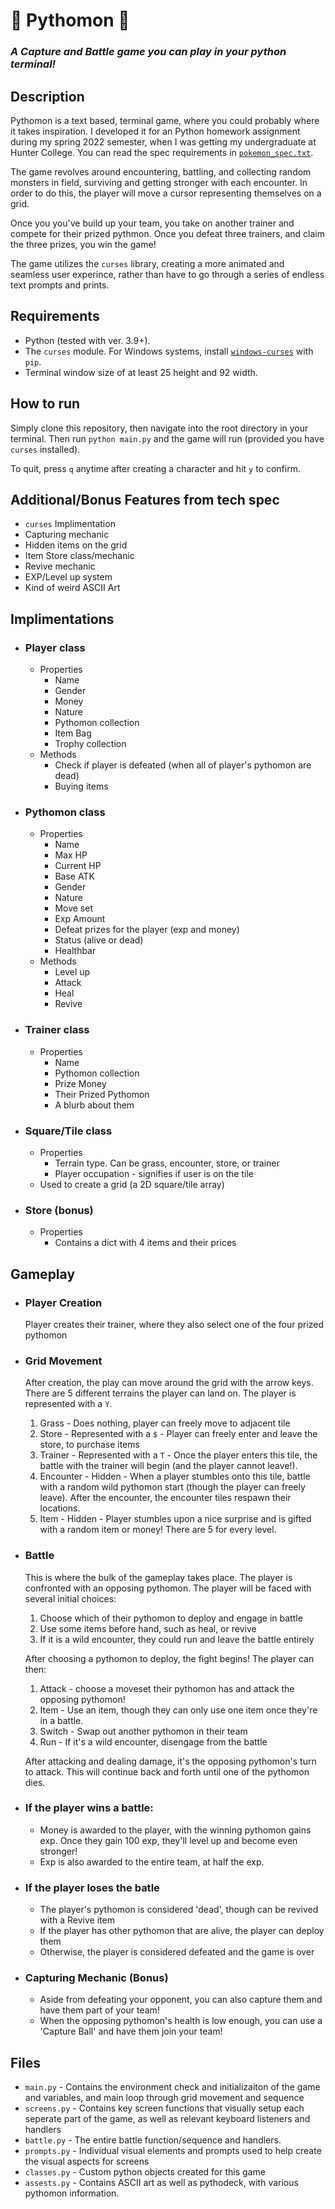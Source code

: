# 🐍 Pythomon 🐍
### *A Capture and Battle game you can play in your python terminal!*

## Description
Pythomon is a text based, terminal game, where you could probably where it takes inspiration. I developed it for an Python homework assignment during my spring 2022 semester, when I was getting my undergraduate at Hunter College. You can read the spec requirements in [`pokemon_spec.txt`](/pokemon_spec.txt).

The game revolves around encountering, battling, and collecting random monsters in field, surviving and getting stronger with each encounter. In order to do this, the player will move a cursor representing themselves on a grid. 

Once you you've build up your team, you take on another trainer and compete for their prized pythmon. Once you defeat three trainers, and claim the three prizes, you win the game!

The game utilizes the `curses` library, creating a more animated and seamless user experince, rather than have to go through a series of endless text prompts and prints. 

## Requirements
- Python (tested with ver. 3.9+).
- The `curses` module. For Windows systems, install [`windows-curses`](https://pypi.org/project/windows-curses/) with `pip`.
- Terminal window size of at least 25 height and 92 width.

## How to run
Simply clone this repository, then navigate into the root directory in your terminal. Then run `python main.py` and the game will run (provided you have `curses` installed).

To quit, press `q` anytime after creating a character and hit `y` to confirm.

## Additional/Bonus Features from tech spec
- `curses` Implimentation
- Capturing mechanic
- Hidden items on the grid
- Item Store class/mechanic
- Revive mechanic
- EXP/Level up system
- Kind of weird ASCII Art

## Implimentations
- ### Player class
    - Properties
        - Name
        - Gender
        - Money
        - Nature
        - Pythomon collection
        - Item Bag
        - Trophy collection
    - Methods
        - Check if player is defeated (when all of player's pythomon are dead)
        - Buying items
- ### Pythomon class
    - Properties
        - Name
        - Max HP
        - Current HP
        - Base ATK
        - Gender
        - Nature
        - Move set
        - Exp Amount
        - Defeat prizes for the player (exp and money)
        - Status (alive or dead)
        - Healthbar
    - Methods
        - Level up
        - Attack
        - Heal
        - Revive
- ### Trainer class
    - Properties
        - Name
        - Pythomon collection
        - Prize Money
        - Their Prized Pythomon
        - A blurb about them
- ### Square/Tile class
    - Properties
        - Terrain type. Can be grass, encounter, store, or trainer
        - Player occupation - signifies if user is on the tile
    - Used to create a grid (a 2D square/tile array)

- ### Store (bonus)
    - Properties
        - Contains a dict with 4 items and their prices

## Gameplay
- ### Player Creation
    Player creates their trainer, where they also select one of the four prized pythomon
- ### Grid Movement
    After creation, the play can move around the grid with the arrow keys. There are 5 different terrains the player can land on. The player is represented with a `Y`.
    1. Grass - Does nothing, player can freely move to adjacent tile
    2. Store - Represented with a `$` - Player can freely enter and leave the store, to purchase items
    3. Trainer - Represented with a `T` - Once the player enters this tile, the battle with the trainer will begin (and the player cannot leave!).
    4. Encounter - Hidden - When a player stumbles onto this tile, battle with a random wild pythomon start (though the player can freely leave). After the encounter, the encounter tiles respawn their locations.
    5. Item - Hidden - Player stumbles upon a nice surprise and is gifted with a random item or money! There are 5 for every level.
- ### Battle
    This is where the bulk of the gameplay takes place. The player is confronted with an opposing pythomon. The player will be faced with several initial choices:
    1. Choose which of their pythomon to deploy and engage in battle
    2. Use some items before hand, such as heal, or revive
    3. If it is a wild encounter, they could run and leave the battle entirely

    After choosing a pythomon to deploy, the fight begins! The player can then:
    1. Attack - choose a moveset their pythomon has and attack the opposing pythomon!
    2. Item - Use an item, though they can only use one item once they're in a battle.
    3. Switch - Swap out another pythomon in their team
    4. Run - If it's a wild encounter, disengage from the battle

    After attacking and dealing damage, it's the opposing pythomon's turn to attack. This will continue back and forth until one of the pythomon dies.

- ### If the player wins a battle:
    - Money is awarded to the player, with the winning pythomon gains exp. Once they gain 100 exp, they'll level up and become even stronger!
    - Exp is also awarded to the entire team, at half the exp.

- ### If the player loses the batle
    - The player's pythomon is considered 'dead', though can be revived with a Revive item
    - If the player has other pythomon that are alive, the player can deploy them
    - Otherwise, the player is considered defeated and the game is over

- ### Capturing Mechanic (Bonus)
    - Aside from defeating your opponent, you can also capture them and have them part of your team!
    - When the opposing pythomon's health is low enough, you can use a 'Capture Ball' and have them join your team!

## Files
- `main.py` - Contains the environment check and initializaiton of the game and variables, and main loop through grid movement and sequence
- `screens.py` - Contains key screen functions that visually setup each seperate part of the game, as well as relevant keyboard listeners and handlers
- `battle.py` - The entire battle function/sequence and handlers.
- `prompts.py` - Individual visual elements and prompts used to help create the visual aspects for screens
- `classes.py` - Custom python objects created for this game
- `assests.py` - Contains ASCII art as well as pythodeck, with various pythomon information.

